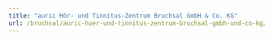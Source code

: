 ```yaml
---
title: "auric Hör- und Tinnitus-Zentrum Bruchsal GmbH & Co. KG"
url: /bruchsal/auric-hoer-und-tinnitus-zentrum-bruchsal-gmbh-und-co-kg/
---
```

